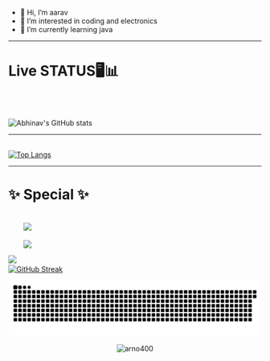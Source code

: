 - 👋 Hi, I’m aarav
- 👀 I’m interested in coding and electronics
- 🌱 I’m currently learning java
<hr>
<h1>Live STATUS🖥📊</h1><br>
<br>

![Abhinav's GitHub stats](https://github-readme-stats.vercel.app/api?username=arno400&theme=cobalt&show_icons=true&hide_border=true&include_all_commits=true&count_private=true)<br><hr><br>
[![Top Langs](https://github-readme-stats.vercel.app/api/top-langs/?username=arno400&theme=cobalt&hide_border=true&layout=compact)](https://github.com/arno400/github-readme-stats)
<br><hr>
<h1>✨ Special ✨</h1><br>
<a href="https://github.com/arno400/animated-cube" style="margin:30px;display:inline;">
  <img align="center" src="https://github-readme-stats.vercel.app/api/pin/?username=arno400&repo=Code-1.7&theme=radical&hide_border=true&show_owner=true" />
  </a><br><br>
<a href="https://github.com/arno400/Quizzeds" style="margin:30px;display:inline;">
  <img align="center" src="https://github-readme-stats.vercel.app/api/pin/?username=arno400&repo=PWA&theme=radical&hide_border=true&show_owner=true" />
</a>

![](https://github-profile-summary-cards.vercel.app/api/cards/profile-details?username=arno400&theme=dark)<br>
[![GitHub Streak](https://github-readme-streak-stats.herokuapp.com/?user=arno400&theme=dark)](https://git.io/streak-stats)<br>

![snake gif](https://github.com/arno400/arno400/blob/output/github-contribution-grid-snake.svg)

<p align="center"> <img src="https://komarev.com/ghpvc/?username=arno400&label=Profile%20views&color=0e75b6&style=flat" alt="arno400" /> </p>
<!---
arno400/arno400 is a ✨ special ✨ repository because its `README.md` (this file) appears on your GitHub profile.
You can click the Preview link to take a look at your changes.
--->

 

